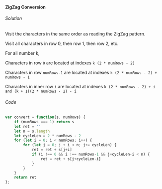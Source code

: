 #### ZigZag Conversion

###### Solution

Visit the characters in the same order as reading the ZigZag pattern.

Visit all characters in row 0, then row 1, then row 2, etc.

For all number k,

Characters in row `0` are located at indexes `k (2 * numRows - 2)`

Characters in row `numRows-1` are located at indexes `k (2 * numRows - 2) + numRows - 1`

Characters in inner row `i` are located at indexes `k (2 * numRows - 2) + i and (k + 1)(2 * numRows - 2) - i`

###### Code

```javascript
var convert = function(s, numRows) {
    if (numRows === 1) return s
    let ret = ''
    let n = s.length
    let cycleLen = 2 * numRows - 2
    for (let i = 0; i < numRows; i++) {
        for (let j = 0; j + i < n; j+= cycleLen) {
            ret = ret + s[j+i]
            if (i !== 0 && i !== numRows-1 && j+cycleLen-i < n) {
                ret = ret + s[j+cycleLen-i]
            }
        }
    }
    return ret
};
```

